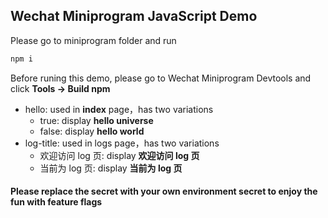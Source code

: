 ## Wechat Miniprogram JavaScript Demo

Please go to miniprogram folder and run
```typescript
npm i
```

Before runing this demo, please go to Wechat Miniprogram Devtools and click **Tools -> Build npm**

- hello: used in **index** page，has two variations
  - true: display **hello universe**
  - false: display **hello world**
- log-title: used in logs page，has two variations
  - 欢迎访问 log 页: display **欢迎访问 log 页**
  - 当前为 log 页: display **当前为 log 页**

#### Please replace the secret with your own environment secret to enjoy the fun with feature flags